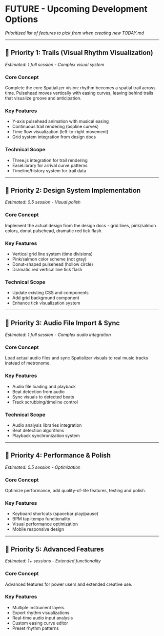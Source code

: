 # FUTURE - Upcoming Development Options

*Prioritized list of features to pick from when creating new TODAY.md*

---

## 🥇 Priority 1: Trails (Visual Rhythm Visualization)
*Estimated: 1 full session - Complex visual system*

### Core Concept
Complete the core Spatializer vision: rhythm becomes a spatial trail across time. Pulsehead moves vertically with easing curves, leaving behind trails that visualize groove and anticipation.

### Key Features
- Y-axis pulsehead animation with musical easing
- Continuous trail rendering (bspline curves)  
- Time flow visualization (left-to-right movement)
- Grid system integration from design docs

### Technical Scope
- Three.js integration for trail rendering
- EaseLibrary for arrival curve patterns
- Timeline/history system for trail data

---

## 🥈 Priority 2: Design System Implementation
*Estimated: 0.5 session - Visual polish*

### Core Concept
Implement the actual design from the design docs - grid lines, pink/salmon colors, donut pulsehead, dramatic red tick flash.

### Key Features
- Vertical grid line system (time divisions)
- Pink/salmon color scheme (not gray)
- Donut-shaped pulsehead (hollow circle)
- Dramatic red vertical line tick flash

### Technical Scope  
- Update existing CSS and components
- Add grid background component
- Enhance tick visualization system

---

## 🥉 Priority 3: Audio File Import & Sync
*Estimated: 1 full session - Complex audio integration*

### Core Concept
Load actual audio files and sync Spatializer visuals to real music tracks instead of metronome.

### Key Features
- Audio file loading and playback
- Beat detection from audio
- Sync visuals to detected beats
- Track scrubbing/timeline control

### Technical Scope
- Audio analysis libraries integration
- Beat detection algorithms
- Playback synchronization system

---

## 🏃 Priority 4: Performance & Polish
*Estimated: 0.5 session - Optimization*

### Core Concept
Optimize performance, add quality-of-life features, testing and polish.

### Key Features  
- Keyboard shortcuts (spacebar play/pause)
- BPM tap-tempo functionality
- Visual performance optimization
- Mobile responsive design

---

## 🚀 Priority 5: Advanced Features
*Estimated: 1+ sessions - Extended functionality*

### Core Concept
Advanced features for power users and extended creative use.

### Key Features
- Multiple instrument layers
- Export rhythm visualizations  
- Real-time audio input analysis
- Custom easing curve editor
- Preset rhythm patterns